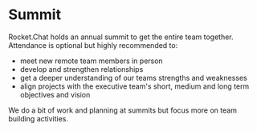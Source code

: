 # Summit

Rocket.Chat holds an annual summit to get the entire team together. Attendance is optional but highly recommended to: 

 - meet new remote team members in person
 - develop and strengthen relationships
 - get a deeper understanding of our teams strengths and weaknesses 
 - align projects with the executive team's short, medium and long term objectives and vision 
 
 We do a bit of work and planning at summits but focus more on team building activities.
 
